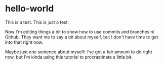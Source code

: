 # hello-world
This is a test. This is just a test.

Now I'm editing things a bit to show how to use commits and branches ni Github. They want me to say a bit about myself, but I don't have time to get into that right now.

Maybe just one sentence about myself: I've got a fair amount to do right now, but I'm kinda using this tutorial to procrastinate a little bit.
